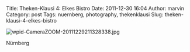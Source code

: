 Title: Theken-Klausi 4: Elkes Bistro
Date: 2011-12-30 16:04
Author: marvin
Category: post
Tags: nuernberg, photography, thekenklausi
Slug: theken-klausi-4-elkes-bistro

![wpid-CameraZOOM-20111229211328338.jpg]({filename}/images/wpid-CameraZOOM-20111229211328338.jpg)

Nürnberg

